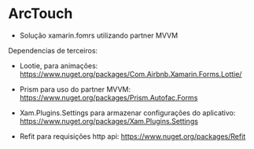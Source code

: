 # ArcTouch

* Solução xamarin.fomrs utilizando partner MVVM

Dependencias de terceiros:
  * Lootie, para animações: https://www.nuget.org/packages/Com.Airbnb.Xamarin.Forms.Lottie/

  * Prism para uso do partner MVVM: https://www.nuget.org/packages/Prism.Autofac.Forms

  * Xam.Plugins.Settings para armazenar configurações do aplicativo: https://www.nuget.org/packages/Xam.Plugins.Settings

  *  Refit para requisições http api: https://www.nuget.org/packages/Refit
